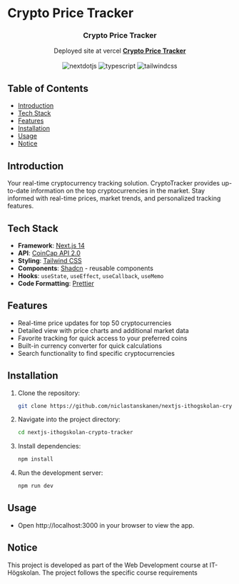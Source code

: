 # Crypto Price Tracker

<div align="center">
  <h3 align="center">Crypto Price Tracker</h3>

   <div align="center">
     Deployed site at vercel <a href="https://nextjs-ithogskolan-crypto-tracker.vercel.app/" target="_blank"><b>Crypto Price Tracker</b></a> 
    </div>
    <br />
    <div>
    <img src="https://img.shields.io/badge/-Next_JS-black?style=for-the-badge&logoColor=white&logo=nextdotjs&color=000000" alt="nextdotjs" />
    <img src="https://img.shields.io/badge/-TypeScript-black?style=for-the-badge&logoColor=white&logo=typescript&color=3178C6" alt="typescript" />
    <img src="https://img.shields.io/badge/-Tailwind_CSS-black?style=for-the-badge&logoColor=white&logo=tailwindcss&color=06B6D4" alt="tailwindcss" />
  </div>
</div>

## Table of Contents

- [Introduction](#introduction)
- [Tech Stack](#tech-stack)
- [Features](#features)
- [Installation](#installation)
- [Usage](#usage)
- [Notice](#notice)

## Introduction

Your real-time cryptocurrency tracking solution.
CryptoTracker provides up-to-date information on the top cryptocurrencies in the market.
Stay informed with real-time prices, market trends, and personalized tracking features.

## Tech Stack

- **Framework**: [Next.js 14](https://nextjs.org/)
- **API**: [CoinCap API 2.0](https://docs.coincap.io/)
- **Styling**: [Tailwind CSS](https://tailwindcss.com/)
- **Components**: [Shadcn](https://ui.shadcn.com/) - reusable components
- **Hooks**: `useState`, `useEffect`, `useCallback`, `useMemo`
- **Code Formatting**: [Prettier](https://prettier.io/)

## Features

- Real-time price updates for top 50 cryptocurrencies
- Detailed view with price charts and additional market data
- Favorite tracking for quick access to your preferred coins
- Built-in currency converter for quick calculations
- Search functionality to find specific cryptocurrencies

## Installation

1. Clone the repository:
   ```bash
   git clone https://github.com/niclastanskanen/nextjs-ithogskolan-crypto-tracker.git
   ```
2. Navigate into the project directory:
   ```bash
   cd nextjs-ithogskolan-crypto-tracker
   ```
3. Install dependencies:

   ```bash
   npm install
   ```

4. Run the development server:
   ```bash
   npm run dev
   ```

## Usage

- Open http://localhost:3000 in your browser to view the app.

## Notice

This project is developed as part of the Web Development course at IT-Högskolan. The project follows the specific course requirements
